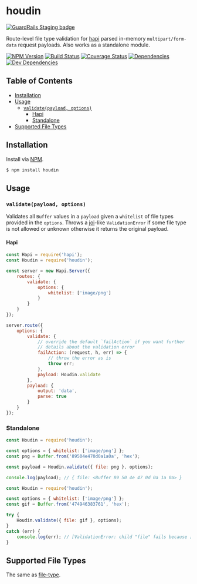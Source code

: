 # houdin

[![GuardRails Staging badge](https://badges.staging.guardrails.io/fictional-tribble/ruiquelhas--houdin.svg)](https://www.staging.guardrails.io)

Route-level file type validation for [hapi](https://github.com/hapijs/hapi) parsed in-memory `multipart/form-data` request payloads. Also works as a standalone module.

[![NPM Version][version-img]][version-url] [![Build Status][travis-img]][travis-url] [![Coverage Status][coveralls-img]][coveralls-url] [![Dependencies][david-img]][david-url] [![Dev Dependencies][david-dev-img]][david-dev-url]

## Table of Contents
- [Installation](#installation)
- [Usage](#usage)
  - [`validate(payload, options)`](#validatepayload-options)
    - [Hapi](#hapi)
    - [Standalone](#standalone)
- [Supported File Types](#supported-file-types)

## Installation
Install via [NPM](https://www.npmjs.org).

```sh
$ npm install houdin
```

## Usage
### `validate(payload, options)`
Validates all `Buffer` values in a `payload` given a `whitelist` of file types provided in the `options`. Throws a [joi](https://github.com/hapijs/joi)-like `ValidationError` if some file type is not allowed or unknown otherwise it returns the original payload.

#### Hapi

```js
const Hapi = require('hapi');
const Houdin = require('houdin');

const server = new Hapi.Server({
    routes: {
        validate: {
            options: {
                whitelist: ['image/png']
            }
        }
    }
});

server.route({
    options: {
        validate: {
            // override the default `failAction` if you want further
            // details about the validation error
            failAction: (request, h, err) => {
                // throw the error as is
                throw err;
            },
            payload: Houdin.validate
        },
        payload: {
            output: 'data',
            parse: true
        }
    }
});
```

### Standalone

```js
const Houdin = require('houdin');

const options = { whitelist: ['image/png'] };
const png = Buffer.from('89504e470d0a1a0a', 'hex');

const payload = Houdin.validate({ file: png }, options);

console.log(payload); // { file: <Buffer 89 50 4e 47 0d 0a 1a 0a> }
```

```js
const Houdin = require('houdin');

const options = { whitelist: ['image/png'] };
const gif = Buffer.from('474946383761', 'hex');

try {
    Houdin.validate({ file: gif }, options);
}
catch (err) {
    console.log(err); // [ValidationError: child "file" fails because ["file" type is not allowed]]
}
```

## Supported File Types
The same as [file-type](https://github.com/sindresorhus/file-type/tree/v7.0.0#supported-file-types).

[coveralls-img]: https://img.shields.io/coveralls/ruiquelhas/houdin.svg?style=flat-square
[coveralls-url]: https://coveralls.io/github/ruiquelhas/houdin
[david-img]: https://img.shields.io/david/ruiquelhas/houdin.svg?style=flat-square
[david-url]: https://david-dm.org/ruiquelhas/houdin
[david-dev-img]: https://img.shields.io/david/dev/ruiquelhas/houdin.svg?style=flat-square
[david-dev-url]: https://david-dm.org/ruiquelhas/houdin?type=dev
[version-img]: https://img.shields.io/npm/v/houdin.svg?style=flat-square
[version-url]: https://www.npmjs.com/package/houdin
[travis-img]: https://img.shields.io/travis/ruiquelhas/houdin.svg?style=flat-square
[travis-url]: https://travis-ci.org/ruiquelhas/houdin
